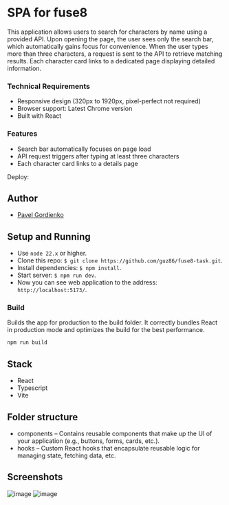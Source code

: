 # SPA for fuse8

This application allows users to search for characters by name using a provided API. Upon opening the page, the user sees only the search bar, which automatically gains focus for convenience. When the user types more than three characters, a request is sent to the API to retrieve matching results. Each character card links to a dedicated page displaying detailed information.

### Technical Requirements
- Responsive design (320px to 1920px, pixel-perfect not required)
- Browser support: Latest Chrome version
- Built with React
###  Features
- Search bar automatically focuses on page load
- API request triggers after typing at least three characters
- Each character card links to a details page

Deploy: 

## Author

- [Pavel Gordienko](https://github.com/guz86)

## Setup and Running

- Use `node 22.x` or higher.
- Clone this repo: `$ git clone https://github.com/guz86/fuse8-task.git`. 
- Install dependencies: `$ npm install`.
- Start server: `$ npm run dev`.
- Now you can see web application to the address: `http://localhost:5173/`.

### Build

Builds the app for production to the build folder. It correctly bundles React in production mode and optimizes the build for the best performance.

```bash
npm run build
```

## Stack

- React
- Typescript
- Vite
 
## Folder structure

- components – Contains reusable components that make up the UI of your application (e.g., buttons, forms, cards, etc.).
- hooks – Custom React hooks that encapsulate reusable logic for managing state, fetching data, etc.

## Screenshots
![image](https://github.com/user-attachments/assets/d7fbb64a-a90f-4dd1-b156-19410d3eb1b9)
![image](https://github.com/user-attachments/assets/3c0e5531-8670-46d3-bd63-7948482d0b7e)



